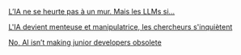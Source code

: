 [L’IA ne se heurte pas à un mur. Mais les LLMs si...](https://legrandcontinent.eu/fr/2025/06/10/ia-llm-marcus/)

[L'IA devient menteuse et manipulatrice, les chercheurs s'inquiètent](https://www.france24.com/fr/info-en-continu/20250629-l-ia-devient-menteuse-et-manipulatrice-les-chercheurs-s-inqui%C3%A8tent)

[No, AI isn’t making junior developers obsolete](https://www.linkedin.com/pulse/ai-isnt-making-junior-developers-obsolete-github-j0hkc/)
